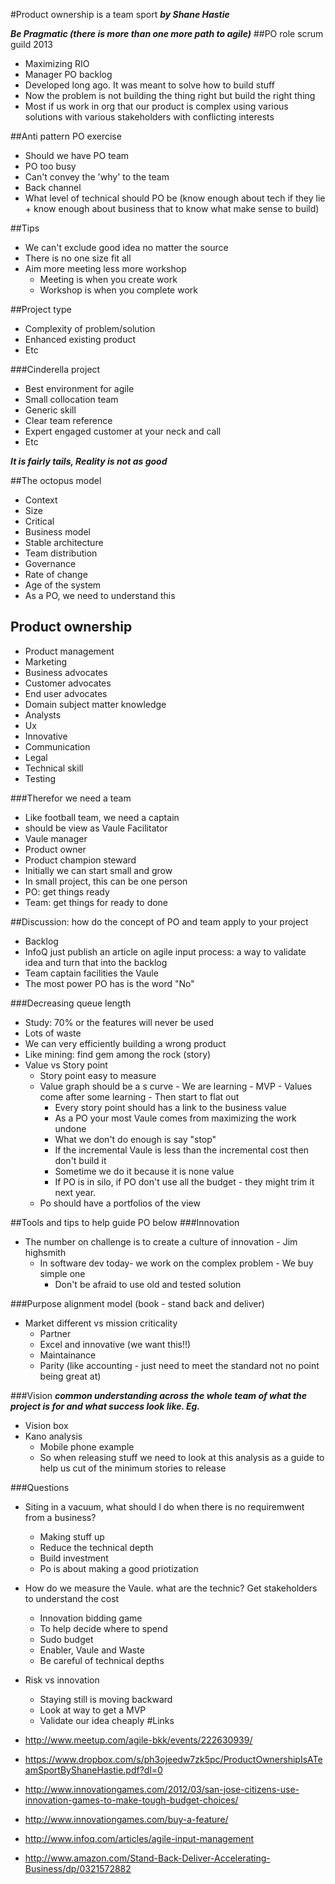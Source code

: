 #Product ownership is a team sport 
***by Shane Hastie***

***Be Pragmatic (there is more than one more path to agile)***
##PO role scrum guild 2013
- Maximizing RIO
- Manager PO backlog 
- Developed long ago. It was meant to solve how to build stuff
- Now the problem is not building the thing right but build the right thing
- Most if us work in org that our product is complex using various solutions with various stakeholders with conflicting interests 

##Anti pattern PO exercise
- Should we have PO team 
- PO too busy
- Can't convey the 'why' to the team
- Back channel 
- What level of technical should PO be (know enough about tech if they lie + know enough about business that to know what make sense to build)

##Tips
- We can't exclude good idea no matter the source 
- There is no one size fit all
- Aim more meeting less more workshop 
	- Meeting is when you create work
	- Workshop is when you complete work

##Project type
- Complexity of problem/solution
- Enhanced existing product 
- Etc

###Cinderella project
- Best environment for agile
- Small collocation team 
- Generic skill
- Clear team reference 
- Expert engaged customer at your neck and call
- Etc

***It is fairly tails, Reality is not as good***

##The octopus model 
-  Context
  - Size
  - Critical 
  -  Business model
  - Stable architecture 
  - Team distribution 
  - Governance 
  - Rate of change
  - Age of the system 
- As a PO, we need to understand this

## Product ownership 
- Product management 
- Marketing
- Business advocates 
- Customer advocates
- End user advocates 
- Domain subject matter knowledge 
- Analysts 
- Ux 
- Innovative 
- Communication
- Legal
- Technical skill
- Testing 

###Therefor we need a team 
- Like football team, we need a captain
- should be view as Vaule Facilitator 
- Vaule manager
- Product owner 
- Product champion steward
- Initially we can start small and grow 
- In small project, this can be one person 
- PO: get things ready
- Team: get things for ready to done 

##Discussion: how do the concept of PO and team apply to your project 
- Backlog 
- InfoQ just publish an article on agile input process: a way to validate idea and turn that into the backlog
- Team captain facilities the Vaule 
- The most power PO has is the word "No"

###Decreasing queue length 
- Study: 70% or the features will never be used
- Lots of waste
- We can very efficiently building a wrong product 
- Like mining: find gem among the rock (story)
- Value vs Story point
  - Story point easy to measure
  - Value graph should be a s curve 
		- We are learning 
		- MVP
		- Values come after some learning 
		- Then start to flat out 
	- Every story point should has a link to the business value
	-  As a PO your most Vaule comes from maximizing the work undone 
	-  What we don't do enough is say "stop" 
	- If the incremental Vaule is less than the incremental cost then don't build it
	- Sometime we do it because it is none value
	- If PO is in silo, if PO don't use all the budget - they might trim it next year. 
  - Po should have a portfolios of the view 
  
##Tools and tips to help guide PO below 
###Innovation 
- The number on challenge is to create a culture of innovation - Jim highsmith 
	- In software dev today- we work on the complex problem 
    		- We buy simple one 
  		- Don't be afraid to use old and tested solution 

###Purpose alignment model (book - stand back and deliver) 
- Market different vs mission criticality 
	- Partner 
	- Excel and innovative (we want this!!)
	- Maintainance 
	- Parity (like accounting - just need to meet the standard not no point being great at)

###Vision 
***common understanding across the whole team of what the project is for and what success look like. Eg.***
- Vision box
- Kano analysis 
	- Mobile phone example 
	- So when releasing stuff we need to look at this analysis as a guide to help us cut of the minimum stories to release 

###Questions 
- Siting in a vacuum, what should I do when there is no requiremwent from a business?
	- Making stuff up
	- Reduce the technical depth 
	- Build investment 
	- Po is about making a good priotization 
	
- How do we measure the Vaule. what are the technic? Get stakeholders to understand the cost
	- Innovation bidding game 
	- To help decide where to spend
	- Sudo budget 
	- Enabler, Vaule and Waste 
	- Be careful of technical depths 

- Risk vs innovation
	- Staying still is moving backward 
	- Look at way to get a MVP
	- Validate our idea cheaply 
#Links
- http://www.meetup.com/agile-bkk/events/222630939/
- https://www.dropbox.com/s/ph3ojeedw7zk5pc/ProductOwnershipIsATeamSportByShaneHastie.pdf?dl=0
- http://www.innovationgames.com/2012/03/san-jose-citizens-use-innovation-games-to-make-tough-budget-choices/
- http://www.innovationgames.com/buy-a-feature/
- http://www.infoq.com/articles/agile-input-management
- http://www.amazon.com/Stand-Back-Deliver-Accelerating-Business/dp/0321572882
